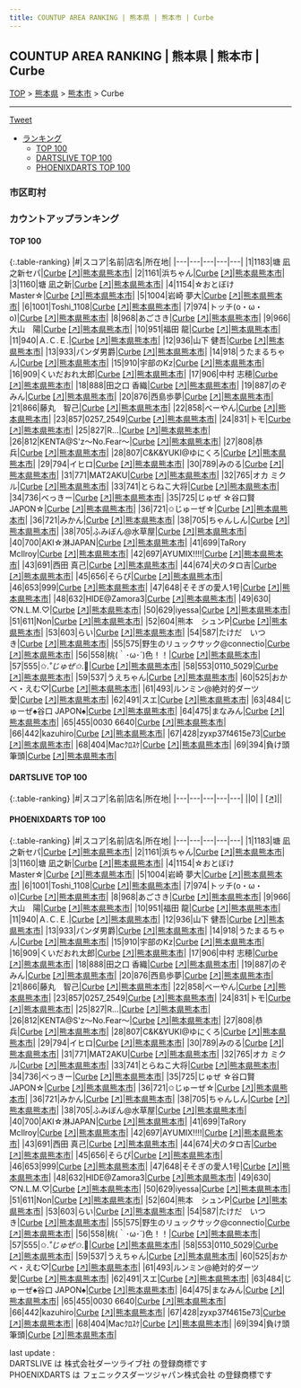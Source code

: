 ```yaml
---
title: COUNTUP AREA RANKING | 熊本県 | 熊本市 | Curbe
---
```

## COUNTUP AREA RANKING | 熊本県 | 熊本市 | Curbe

[TOP](/darts/rank/) > [熊本県](/darts/rank/熊本県/) > [熊本市](/darts/rank/熊本県/熊本市/) > Curbe

___

<a href="https://twitter.com/share?ref_src=twsrc%5Etfw" data-text="COUNTUP AREA RANKING | 熊本県熊本市Curbe" class="twitter-share-button" data-hashtags="DARTSLIVE,PHOENIXDARTS,darts,ダーツ" data-show-count="false">Tweet</a>

* [ランキング](#カウントアップランキング)
    * [TOP 100](#top-100)
    * [DARTSLIVE TOP 100](#dartslive-top-100)
    * [PHOENIXDARTS TOP 100](#phoenixdarts-top-100)

### 市区町村

<ul>

</ul>

### カウントアップランキング

#### TOP 100



{:.table-ranking}
|#|スコア|名前|店名|所在地|
|---|---|---|---|---|
|1|1183|<span class="rank-name-pd">塘 凪之新セパ</span>|<a href="/darts/rank/shops/54722.html">Curbe</a> <a href="https://vs.phoenixdarts.com/jp/shop/shopDetailInfo/s_54722?s_seq=54722">[↗]</a>|<a href="/darts/rank/熊本県/熊本市">熊本県熊本市</a>|
|2|1161|<span class="rank-name-pd">浜ちゃん</span>|<a href="/darts/rank/shops/54722.html">Curbe</a> <a href="https://vs.phoenixdarts.com/jp/shop/shopDetailInfo/s_54722?s_seq=54722">[↗]</a>|<a href="/darts/rank/熊本県/熊本市">熊本県熊本市</a>|
|3|1160|<span class="rank-name-pd"><span class="pro-icon-pd"></span>塘 凪之新</span>|<a href="/darts/rank/shops/54722.html">Curbe</a> <a href="https://vs.phoenixdarts.com/jp/shop/shopDetailInfo/s_54722?s_seq=54722">[↗]</a>|<a href="/darts/rank/熊本県/熊本市">熊本県熊本市</a>|
|4|1154|<span class="rank-name-pd">☆おとぼけMaster☆</span>|<a href="/darts/rank/shops/54722.html">Curbe</a> <a href="https://vs.phoenixdarts.com/jp/shop/shopDetailInfo/s_54722?s_seq=54722">[↗]</a>|<a href="/darts/rank/熊本県/熊本市">熊本県熊本市</a>|
|5|1004|<span class="rank-name-pd"><span class="pro-icon-pd"></span>岩崎 夢大</span>|<a href="/darts/rank/shops/54722.html">Curbe</a> <a href="https://vs.phoenixdarts.com/jp/shop/shopDetailInfo/s_54722?s_seq=54722">[↗]</a>|<a href="/darts/rank/熊本県/熊本市">熊本県熊本市</a>|
|6|1001|<span class="rank-name-pd">Toshi_1108</span>|<a href="/darts/rank/shops/54722.html">Curbe</a> <a href="https://vs.phoenixdarts.com/jp/shop/shopDetailInfo/s_54722?s_seq=54722">[↗]</a>|<a href="/darts/rank/熊本県/熊本市">熊本県熊本市</a>|
|7|974|<span class="rank-name-pd">トッチ(o・ω・o)</span>|<a href="/darts/rank/shops/54722.html">Curbe</a> <a href="https://vs.phoenixdarts.com/jp/shop/shopDetailInfo/s_54722?s_seq=54722">[↗]</a>|<a href="/darts/rank/熊本県/熊本市">熊本県熊本市</a>|
|8|968|<span class="rank-name-pd">あごさき</span>|<a href="/darts/rank/shops/54722.html">Curbe</a> <a href="https://vs.phoenixdarts.com/jp/shop/shopDetailInfo/s_54722?s_seq=54722">[↗]</a>|<a href="/darts/rank/熊本県/熊本市">熊本県熊本市</a>|
|9|966|<span class="rank-name-pd">大山　陽</span>|<a href="/darts/rank/shops/54722.html">Curbe</a> <a href="https://vs.phoenixdarts.com/jp/shop/shopDetailInfo/s_54722?s_seq=54722">[↗]</a>|<a href="/darts/rank/熊本県/熊本市">熊本県熊本市</a>|
|10|951|<span class="rank-name-pd"><span class="pro-icon-pd"></span>福田 龍</span>|<a href="/darts/rank/shops/54722.html">Curbe</a> <a href="https://vs.phoenixdarts.com/jp/shop/shopDetailInfo/s_54722?s_seq=54722">[↗]</a>|<a href="/darts/rank/熊本県/熊本市">熊本県熊本市</a>|
|11|940|<span class="rank-name-pd">Ａ.Ｃ.Ｅ.</span>|<a href="/darts/rank/shops/54722.html">Curbe</a> <a href="https://vs.phoenixdarts.com/jp/shop/shopDetailInfo/s_54722?s_seq=54722">[↗]</a>|<a href="/darts/rank/熊本県/熊本市">熊本県熊本市</a>|
|12|936|<span class="rank-name-pd"><span class="pro-icon-pd"></span>山下 健吾</span>|<a href="/darts/rank/shops/54722.html">Curbe</a> <a href="https://vs.phoenixdarts.com/jp/shop/shopDetailInfo/s_54722?s_seq=54722">[↗]</a>|<a href="/darts/rank/熊本県/熊本市">熊本県熊本市</a>|
|13|933|<span class="rank-name-pd">パンダ男爵</span>|<a href="/darts/rank/shops/54722.html">Curbe</a> <a href="https://vs.phoenixdarts.com/jp/shop/shopDetailInfo/s_54722?s_seq=54722">[↗]</a>|<a href="/darts/rank/熊本県/熊本市">熊本県熊本市</a>|
|14|918|<span class="rank-name-pd">うたまるちゃん</span>|<a href="/darts/rank/shops/54722.html">Curbe</a> <a href="https://vs.phoenixdarts.com/jp/shop/shopDetailInfo/s_54722?s_seq=54722">[↗]</a>|<a href="/darts/rank/熊本県/熊本市">熊本県熊本市</a>|
|15|910|<span class="rank-name-pd">宇部のKz</span>|<a href="/darts/rank/shops/54722.html">Curbe</a> <a href="https://vs.phoenixdarts.com/jp/shop/shopDetailInfo/s_54722?s_seq=54722">[↗]</a>|<a href="/darts/rank/熊本県/熊本市">熊本県熊本市</a>|
|16|909|<span class="rank-name-pd">くいだおれ太郎</span>|<a href="/darts/rank/shops/54722.html">Curbe</a> <a href="https://vs.phoenixdarts.com/jp/shop/shopDetailInfo/s_54722?s_seq=54722">[↗]</a>|<a href="/darts/rank/熊本県/熊本市">熊本県熊本市</a>|
|17|906|<span class="rank-name-pd"><span class="pro-icon-pd"></span>中村 志穂</span>|<a href="/darts/rank/shops/54722.html">Curbe</a> <a href="https://vs.phoenixdarts.com/jp/shop/shopDetailInfo/s_54722?s_seq=54722">[↗]</a>|<a href="/darts/rank/熊本県/熊本市">熊本県熊本市</a>|
|18|888|<span class="rank-name-pd"><span class="pro-icon-pd"></span>田之口 香織</span>|<a href="/darts/rank/shops/54722.html">Curbe</a> <a href="https://vs.phoenixdarts.com/jp/shop/shopDetailInfo/s_54722?s_seq=54722">[↗]</a>|<a href="/darts/rank/熊本県/熊本市">熊本県熊本市</a>|
|19|887|<span class="rank-name-pd">のぞみん</span>|<a href="/darts/rank/shops/54722.html">Curbe</a> <a href="https://vs.phoenixdarts.com/jp/shop/shopDetailInfo/s_54722?s_seq=54722">[↗]</a>|<a href="/darts/rank/熊本県/熊本市">熊本県熊本市</a>|
|20|876|<span class="rank-name-pd">西島歩夢</span>|<a href="/darts/rank/shops/54722.html">Curbe</a> <a href="https://vs.phoenixdarts.com/jp/shop/shopDetailInfo/s_54722?s_seq=54722">[↗]</a>|<a href="/darts/rank/熊本県/熊本市">熊本県熊本市</a>|
|21|866|<span class="rank-name-pd">藤丸　智己</span>|<a href="/darts/rank/shops/54722.html">Curbe</a> <a href="https://vs.phoenixdarts.com/jp/shop/shopDetailInfo/s_54722?s_seq=54722">[↗]</a>|<a href="/darts/rank/熊本県/熊本市">熊本県熊本市</a>|
|22|858|<span class="rank-name-pd">べーやん</span>|<a href="/darts/rank/shops/54722.html">Curbe</a> <a href="https://vs.phoenixdarts.com/jp/shop/shopDetailInfo/s_54722?s_seq=54722">[↗]</a>|<a href="/darts/rank/熊本県/熊本市">熊本県熊本市</a>|
|23|857|<span class="rank-name-pd">0257_2549</span>|<a href="/darts/rank/shops/54722.html">Curbe</a> <a href="https://vs.phoenixdarts.com/jp/shop/shopDetailInfo/s_54722?s_seq=54722">[↗]</a>|<a href="/darts/rank/熊本県/熊本市">熊本県熊本市</a>|
|24|831|<span class="rank-name-pd">トモ</span>|<a href="/darts/rank/shops/54722.html">Curbe</a> <a href="https://vs.phoenixdarts.com/jp/shop/shopDetailInfo/s_54722?s_seq=54722">[↗]</a>|<a href="/darts/rank/熊本県/熊本市">熊本県熊本市</a>|
|25|827|<span class="rank-name-pd">R...</span>|<a href="/darts/rank/shops/54722.html">Curbe</a> <a href="https://vs.phoenixdarts.com/jp/shop/shopDetailInfo/s_54722?s_seq=54722">[↗]</a>|<a href="/darts/rank/熊本県/熊本市">熊本県熊本市</a>|
|26|812|<span class="rank-name-pd">KENTA@S&#x27;z〜No.Fear〜</span>|<a href="/darts/rank/shops/54722.html">Curbe</a> <a href="https://vs.phoenixdarts.com/jp/shop/shopDetailInfo/s_54722?s_seq=54722">[↗]</a>|<a href="/darts/rank/熊本県/熊本市">熊本県熊本市</a>|
|27|808|<span class="rank-name-pd">恭兵</span>|<a href="/darts/rank/shops/54722.html">Curbe</a> <a href="https://vs.phoenixdarts.com/jp/shop/shopDetailInfo/s_54722?s_seq=54722">[↗]</a>|<a href="/darts/rank/熊本県/熊本市">熊本県熊本市</a>|
|28|807|<span class="rank-name-pd">C&amp;K&amp;YUKI@ゆにくろ</span>|<a href="/darts/rank/shops/54722.html">Curbe</a> <a href="https://vs.phoenixdarts.com/jp/shop/shopDetailInfo/s_54722?s_seq=54722">[↗]</a>|<a href="/darts/rank/熊本県/熊本市">熊本県熊本市</a>|
|29|794|<span class="rank-name-pd">イヒロ</span>|<a href="/darts/rank/shops/54722.html">Curbe</a> <a href="https://vs.phoenixdarts.com/jp/shop/shopDetailInfo/s_54722?s_seq=54722">[↗]</a>|<a href="/darts/rank/熊本県/熊本市">熊本県熊本市</a>|
|30|789|<span class="rank-name-pd">みのる</span>|<a href="/darts/rank/shops/54722.html">Curbe</a> <a href="https://vs.phoenixdarts.com/jp/shop/shopDetailInfo/s_54722?s_seq=54722">[↗]</a>|<a href="/darts/rank/熊本県/熊本市">熊本県熊本市</a>|
|31|771|<span class="rank-name-pd">MAT2AKU</span>|<a href="/darts/rank/shops/54722.html">Curbe</a> <a href="https://vs.phoenixdarts.com/jp/shop/shopDetailInfo/s_54722?s_seq=54722">[↗]</a>|<a href="/darts/rank/熊本県/熊本市">熊本県熊本市</a>|
|32|765|<span class="rank-name-pd">オカ ミクル</span>|<a href="/darts/rank/shops/54722.html">Curbe</a> <a href="https://vs.phoenixdarts.com/jp/shop/shopDetailInfo/s_54722?s_seq=54722">[↗]</a>|<a href="/darts/rank/熊本県/熊本市">熊本県熊本市</a>|
|33|741|<span class="rank-name-pd">とらねこ大将</span>|<a href="/darts/rank/shops/54722.html">Curbe</a> <a href="https://vs.phoenixdarts.com/jp/shop/shopDetailInfo/s_54722?s_seq=54722">[↗]</a>|<a href="/darts/rank/熊本県/熊本市">熊本県熊本市</a>|
|34|736|<span class="rank-name-pd">べっきー</span>|<a href="/darts/rank/shops/54722.html">Curbe</a> <a href="https://vs.phoenixdarts.com/jp/shop/shopDetailInfo/s_54722?s_seq=54722">[↗]</a>|<a href="/darts/rank/熊本県/熊本市">熊本県熊本市</a>|
|35|725|<span class="rank-name-pd">じゅぜ ☆谷口賢 JAPON☆</span>|<a href="/darts/rank/shops/54722.html">Curbe</a> <a href="https://vs.phoenixdarts.com/jp/shop/shopDetailInfo/s_54722?s_seq=54722">[↗]</a>|<a href="/darts/rank/熊本県/熊本市">熊本県熊本市</a>|
|36|721|<span class="rank-name-pd">✩じゅーぜ☆</span>|<a href="/darts/rank/shops/54722.html">Curbe</a> <a href="https://vs.phoenixdarts.com/jp/shop/shopDetailInfo/s_54722?s_seq=54722">[↗]</a>|<a href="/darts/rank/熊本県/熊本市">熊本県熊本市</a>|
|36|721|<span class="rank-name-pd">みかん</span>|<a href="/darts/rank/shops/54722.html">Curbe</a> <a href="https://vs.phoenixdarts.com/jp/shop/shopDetailInfo/s_54722?s_seq=54722">[↗]</a>|<a href="/darts/rank/熊本県/熊本市">熊本県熊本市</a>|
|38|705|<span class="rank-name-pd">ちゃんしん</span>|<a href="/darts/rank/shops/54722.html">Curbe</a> <a href="https://vs.phoenixdarts.com/jp/shop/shopDetailInfo/s_54722?s_seq=54722">[↗]</a>|<a href="/darts/rank/熊本県/熊本市">熊本県熊本市</a>|
|38|705|<span class="rank-name-pd">ふみぼん@水草屋</span>|<a href="/darts/rank/shops/54722.html">Curbe</a> <a href="https://vs.phoenixdarts.com/jp/shop/shopDetailInfo/s_54722?s_seq=54722">[↗]</a>|<a href="/darts/rank/熊本県/熊本市">熊本県熊本市</a>|
|40|700|<span class="rank-name-pd">AKI☆淋JAPAN</span>|<a href="/darts/rank/shops/54722.html">Curbe</a> <a href="https://vs.phoenixdarts.com/jp/shop/shopDetailInfo/s_54722?s_seq=54722">[↗]</a>|<a href="/darts/rank/熊本県/熊本市">熊本県熊本市</a>|
|41|699|<span class="rank-name-pd">TaRory McIlroy</span>|<a href="/darts/rank/shops/54722.html">Curbe</a> <a href="https://vs.phoenixdarts.com/jp/shop/shopDetailInfo/s_54722?s_seq=54722">[↗]</a>|<a href="/darts/rank/熊本県/熊本市">熊本県熊本市</a>|
|42|697|<span class="rank-name-pd">AYUMIX!!!!</span>|<a href="/darts/rank/shops/54722.html">Curbe</a> <a href="https://vs.phoenixdarts.com/jp/shop/shopDetailInfo/s_54722?s_seq=54722">[↗]</a>|<a href="/darts/rank/熊本県/熊本市">熊本県熊本市</a>|
|43|691|<span class="rank-name-pd"><span class="pro-icon-pd"></span>西田 真己</span>|<a href="/darts/rank/shops/54722.html">Curbe</a> <a href="https://vs.phoenixdarts.com/jp/shop/shopDetailInfo/s_54722?s_seq=54722">[↗]</a>|<a href="/darts/rank/熊本県/熊本市">熊本県熊本市</a>|
|44|674|<span class="rank-name-pd">犬のタロ吉</span>|<a href="/darts/rank/shops/54722.html">Curbe</a> <a href="https://vs.phoenixdarts.com/jp/shop/shopDetailInfo/s_54722?s_seq=54722">[↗]</a>|<a href="/darts/rank/熊本県/熊本市">熊本県熊本市</a>|
|45|656|<span class="rank-name-pd">そらぴ</span>|<a href="/darts/rank/shops/54722.html">Curbe</a> <a href="https://vs.phoenixdarts.com/jp/shop/shopDetailInfo/s_54722?s_seq=54722">[↗]</a>|<a href="/darts/rank/熊本県/熊本市">熊本県熊本市</a>|
|46|653|<span class="rank-name-pd">999</span>|<a href="/darts/rank/shops/54722.html">Curbe</a> <a href="https://vs.phoenixdarts.com/jp/shop/shopDetailInfo/s_54722?s_seq=54722">[↗]</a>|<a href="/darts/rank/熊本県/熊本市">熊本県熊本市</a>|
|47|648|<span class="rank-name-pd">そそぎの愛人1号</span>|<a href="/darts/rank/shops/54722.html">Curbe</a> <a href="https://vs.phoenixdarts.com/jp/shop/shopDetailInfo/s_54722?s_seq=54722">[↗]</a>|<a href="/darts/rank/熊本県/熊本市">熊本県熊本市</a>|
|48|632|<span class="rank-name-pd">HIDE@Zamora3</span>|<a href="/darts/rank/shops/54722.html">Curbe</a> <a href="https://vs.phoenixdarts.com/jp/shop/shopDetailInfo/s_54722?s_seq=54722">[↗]</a>|<a href="/darts/rank/熊本県/熊本市">熊本県熊本市</a>|
|49|630|<span class="rank-name-pd">♡N.L.M.♡</span>|<a href="/darts/rank/shops/54722.html">Curbe</a> <a href="https://vs.phoenixdarts.com/jp/shop/shopDetailInfo/s_54722?s_seq=54722">[↗]</a>|<a href="/darts/rank/熊本県/熊本市">熊本県熊本市</a>|
|50|629|<span class="rank-name-pd">iyessa</span>|<a href="/darts/rank/shops/54722.html">Curbe</a> <a href="https://vs.phoenixdarts.com/jp/shop/shopDetailInfo/s_54722?s_seq=54722">[↗]</a>|<a href="/darts/rank/熊本県/熊本市">熊本県熊本市</a>|
|51|611|<span class="rank-name-pd">Non</span>|<a href="/darts/rank/shops/54722.html">Curbe</a> <a href="https://vs.phoenixdarts.com/jp/shop/shopDetailInfo/s_54722?s_seq=54722">[↗]</a>|<a href="/darts/rank/熊本県/熊本市">熊本県熊本市</a>|
|52|604|<span class="rank-name-pd">熊本　シュンP</span>|<a href="/darts/rank/shops/54722.html">Curbe</a> <a href="https://vs.phoenixdarts.com/jp/shop/shopDetailInfo/s_54722?s_seq=54722">[↗]</a>|<a href="/darts/rank/熊本県/熊本市">熊本県熊本市</a>|
|53|603|<span class="rank-name-pd">らい</span>|<a href="/darts/rank/shops/54722.html">Curbe</a> <a href="https://vs.phoenixdarts.com/jp/shop/shopDetailInfo/s_54722?s_seq=54722">[↗]</a>|<a href="/darts/rank/熊本県/熊本市">熊本県熊本市</a>|
|54|587|<span class="rank-name-pd">たけだ　いつき</span>|<a href="/darts/rank/shops/54722.html">Curbe</a> <a href="https://vs.phoenixdarts.com/jp/shop/shopDetailInfo/s_54722?s_seq=54722">[↗]</a>|<a href="/darts/rank/熊本県/熊本市">熊本県熊本市</a>|
|55|575|<span class="rank-name-pd">野生のリュックサック@connectio</span>|<a href="/darts/rank/shops/54722.html">Curbe</a> <a href="https://vs.phoenixdarts.com/jp/shop/shopDetailInfo/s_54722?s_seq=54722">[↗]</a>|<a href="/darts/rank/熊本県/熊本市">熊本県熊本市</a>|
|56|558|<span class="rank-name-pd">桃(｀･ω･´)色！！</span>|<a href="/darts/rank/shops/54722.html">Curbe</a> <a href="https://vs.phoenixdarts.com/jp/shop/shopDetailInfo/s_54722?s_seq=54722">[↗]</a>|<a href="/darts/rank/熊本県/熊本市">熊本県熊本市</a>|
|57|555|<span class="rank-name-pd">✩.*˚じゅぜ✩*.ﾟ</span>|<a href="/darts/rank/shops/54722.html">Curbe</a> <a href="https://vs.phoenixdarts.com/jp/shop/shopDetailInfo/s_54722?s_seq=54722">[↗]</a>|<a href="/darts/rank/熊本県/熊本市">熊本県熊本市</a>|
|58|553|<span class="rank-name-pd">0110_5029</span>|<a href="/darts/rank/shops/54722.html">Curbe</a> <a href="https://vs.phoenixdarts.com/jp/shop/shopDetailInfo/s_54722?s_seq=54722">[↗]</a>|<a href="/darts/rank/熊本県/熊本市">熊本県熊本市</a>|
|59|537|<span class="rank-name-pd">うえちゃん</span>|<a href="/darts/rank/shops/54722.html">Curbe</a> <a href="https://vs.phoenixdarts.com/jp/shop/shopDetailInfo/s_54722?s_seq=54722">[↗]</a>|<a href="/darts/rank/熊本県/熊本市">熊本県熊本市</a>|
|60|525|<span class="rank-name-pd">おかべ・えむ♡</span>|<a href="/darts/rank/shops/54722.html">Curbe</a> <a href="https://vs.phoenixdarts.com/jp/shop/shopDetailInfo/s_54722?s_seq=54722">[↗]</a>|<a href="/darts/rank/熊本県/熊本市">熊本県熊本市</a>|
|61|493|<span class="rank-name-pd">ルンミン@絶対的ダーツ愛</span>|<a href="/darts/rank/shops/54722.html">Curbe</a> <a href="https://vs.phoenixdarts.com/jp/shop/shopDetailInfo/s_54722?s_seq=54722">[↗]</a>|<a href="/darts/rank/熊本県/熊本市">熊本県熊本市</a>|
|62|491|<span class="rank-name-pd">スエ</span>|<a href="/darts/rank/shops/54722.html">Curbe</a> <a href="https://vs.phoenixdarts.com/jp/shop/shopDetailInfo/s_54722?s_seq=54722">[↗]</a>|<a href="/darts/rank/熊本県/熊本市">熊本県熊本市</a>|
|63|484|<span class="rank-name-pd">じゅーぜ♠谷口 JAPON♠</span>|<a href="/darts/rank/shops/54722.html">Curbe</a> <a href="https://vs.phoenixdarts.com/jp/shop/shopDetailInfo/s_54722?s_seq=54722">[↗]</a>|<a href="/darts/rank/熊本県/熊本市">熊本県熊本市</a>|
|64|475|<span class="rank-name-pd">まなみん</span>|<a href="/darts/rank/shops/54722.html">Curbe</a> <a href="https://vs.phoenixdarts.com/jp/shop/shopDetailInfo/s_54722?s_seq=54722">[↗]</a>|<a href="/darts/rank/熊本県/熊本市">熊本県熊本市</a>|
|65|455|<span class="rank-name-pd">0030 6640</span>|<a href="/darts/rank/shops/54722.html">Curbe</a> <a href="https://vs.phoenixdarts.com/jp/shop/shopDetailInfo/s_54722?s_seq=54722">[↗]</a>|<a href="/darts/rank/熊本県/熊本市">熊本県熊本市</a>|
|66|442|<span class="rank-name-pd">kazuhiro</span>|<a href="/darts/rank/shops/54722.html">Curbe</a> <a href="https://vs.phoenixdarts.com/jp/shop/shopDetailInfo/s_54722?s_seq=54722">[↗]</a>|<a href="/darts/rank/熊本県/熊本市">熊本県熊本市</a>|
|67|428|<span class="rank-name-pd">zyxp37f4615e73</span>|<a href="/darts/rank/shops/54722.html">Curbe</a> <a href="https://vs.phoenixdarts.com/jp/shop/shopDetailInfo/s_54722?s_seq=54722">[↗]</a>|<a href="/darts/rank/熊本県/熊本市">熊本県熊本市</a>|
|68|404|<span class="rank-name-pd">Macｸﾛｽｹ</span>|<a href="/darts/rank/shops/54722.html">Curbe</a> <a href="https://vs.phoenixdarts.com/jp/shop/shopDetailInfo/s_54722?s_seq=54722">[↗]</a>|<a href="/darts/rank/熊本県/熊本市">熊本県熊本市</a>|
|69|394|<span class="rank-name-pd">負け頭筆頭</span>|<a href="/darts/rank/shops/54722.html">Curbe</a> <a href="https://vs.phoenixdarts.com/jp/shop/shopDetailInfo/s_54722?s_seq=54722">[↗]</a>|<a href="/darts/rank/熊本県/熊本市">熊本県熊本市</a>|


#### DARTSLIVE TOP 100



{:.table-ranking}
|#|スコア|名前|店名|所在地|
|---|---|---|---|---|
||0|<span class="rank-name-dl"> </span>|<a href="/darts/rank/shops/.html"></a> <a href="">[↗]</a>|<a href="/darts/rank//"></a>|


#### PHOENIXDARTS TOP 100



{:.table-ranking}
|#|スコア|名前|店名|所在地|
|---|---|---|---|---|
|1|1183|<span class="rank-name-pd">塘 凪之新セパ</span>|<a href="/darts/rank/shops/54722.html">Curbe</a> <a href="https://vs.phoenixdarts.com/jp/shop/shopDetailInfo/s_54722?s_seq=54722">[↗]</a>|<a href="/darts/rank/熊本県/熊本市">熊本県熊本市</a>|
|2|1161|<span class="rank-name-pd">浜ちゃん</span>|<a href="/darts/rank/shops/54722.html">Curbe</a> <a href="https://vs.phoenixdarts.com/jp/shop/shopDetailInfo/s_54722?s_seq=54722">[↗]</a>|<a href="/darts/rank/熊本県/熊本市">熊本県熊本市</a>|
|3|1160|<span class="rank-name-pd"><span class="pro-icon-pd"></span>塘 凪之新</span>|<a href="/darts/rank/shops/54722.html">Curbe</a> <a href="https://vs.phoenixdarts.com/jp/shop/shopDetailInfo/s_54722?s_seq=54722">[↗]</a>|<a href="/darts/rank/熊本県/熊本市">熊本県熊本市</a>|
|4|1154|<span class="rank-name-pd">☆おとぼけMaster☆</span>|<a href="/darts/rank/shops/54722.html">Curbe</a> <a href="https://vs.phoenixdarts.com/jp/shop/shopDetailInfo/s_54722?s_seq=54722">[↗]</a>|<a href="/darts/rank/熊本県/熊本市">熊本県熊本市</a>|
|5|1004|<span class="rank-name-pd"><span class="pro-icon-pd"></span>岩崎 夢大</span>|<a href="/darts/rank/shops/54722.html">Curbe</a> <a href="https://vs.phoenixdarts.com/jp/shop/shopDetailInfo/s_54722?s_seq=54722">[↗]</a>|<a href="/darts/rank/熊本県/熊本市">熊本県熊本市</a>|
|6|1001|<span class="rank-name-pd">Toshi_1108</span>|<a href="/darts/rank/shops/54722.html">Curbe</a> <a href="https://vs.phoenixdarts.com/jp/shop/shopDetailInfo/s_54722?s_seq=54722">[↗]</a>|<a href="/darts/rank/熊本県/熊本市">熊本県熊本市</a>|
|7|974|<span class="rank-name-pd">トッチ(o・ω・o)</span>|<a href="/darts/rank/shops/54722.html">Curbe</a> <a href="https://vs.phoenixdarts.com/jp/shop/shopDetailInfo/s_54722?s_seq=54722">[↗]</a>|<a href="/darts/rank/熊本県/熊本市">熊本県熊本市</a>|
|8|968|<span class="rank-name-pd">あごさき</span>|<a href="/darts/rank/shops/54722.html">Curbe</a> <a href="https://vs.phoenixdarts.com/jp/shop/shopDetailInfo/s_54722?s_seq=54722">[↗]</a>|<a href="/darts/rank/熊本県/熊本市">熊本県熊本市</a>|
|9|966|<span class="rank-name-pd">大山　陽</span>|<a href="/darts/rank/shops/54722.html">Curbe</a> <a href="https://vs.phoenixdarts.com/jp/shop/shopDetailInfo/s_54722?s_seq=54722">[↗]</a>|<a href="/darts/rank/熊本県/熊本市">熊本県熊本市</a>|
|10|951|<span class="rank-name-pd"><span class="pro-icon-pd"></span>福田 龍</span>|<a href="/darts/rank/shops/54722.html">Curbe</a> <a href="https://vs.phoenixdarts.com/jp/shop/shopDetailInfo/s_54722?s_seq=54722">[↗]</a>|<a href="/darts/rank/熊本県/熊本市">熊本県熊本市</a>|
|11|940|<span class="rank-name-pd">Ａ.Ｃ.Ｅ.</span>|<a href="/darts/rank/shops/54722.html">Curbe</a> <a href="https://vs.phoenixdarts.com/jp/shop/shopDetailInfo/s_54722?s_seq=54722">[↗]</a>|<a href="/darts/rank/熊本県/熊本市">熊本県熊本市</a>|
|12|936|<span class="rank-name-pd"><span class="pro-icon-pd"></span>山下 健吾</span>|<a href="/darts/rank/shops/54722.html">Curbe</a> <a href="https://vs.phoenixdarts.com/jp/shop/shopDetailInfo/s_54722?s_seq=54722">[↗]</a>|<a href="/darts/rank/熊本県/熊本市">熊本県熊本市</a>|
|13|933|<span class="rank-name-pd">パンダ男爵</span>|<a href="/darts/rank/shops/54722.html">Curbe</a> <a href="https://vs.phoenixdarts.com/jp/shop/shopDetailInfo/s_54722?s_seq=54722">[↗]</a>|<a href="/darts/rank/熊本県/熊本市">熊本県熊本市</a>|
|14|918|<span class="rank-name-pd">うたまるちゃん</span>|<a href="/darts/rank/shops/54722.html">Curbe</a> <a href="https://vs.phoenixdarts.com/jp/shop/shopDetailInfo/s_54722?s_seq=54722">[↗]</a>|<a href="/darts/rank/熊本県/熊本市">熊本県熊本市</a>|
|15|910|<span class="rank-name-pd">宇部のKz</span>|<a href="/darts/rank/shops/54722.html">Curbe</a> <a href="https://vs.phoenixdarts.com/jp/shop/shopDetailInfo/s_54722?s_seq=54722">[↗]</a>|<a href="/darts/rank/熊本県/熊本市">熊本県熊本市</a>|
|16|909|<span class="rank-name-pd">くいだおれ太郎</span>|<a href="/darts/rank/shops/54722.html">Curbe</a> <a href="https://vs.phoenixdarts.com/jp/shop/shopDetailInfo/s_54722?s_seq=54722">[↗]</a>|<a href="/darts/rank/熊本県/熊本市">熊本県熊本市</a>|
|17|906|<span class="rank-name-pd"><span class="pro-icon-pd"></span>中村 志穂</span>|<a href="/darts/rank/shops/54722.html">Curbe</a> <a href="https://vs.phoenixdarts.com/jp/shop/shopDetailInfo/s_54722?s_seq=54722">[↗]</a>|<a href="/darts/rank/熊本県/熊本市">熊本県熊本市</a>|
|18|888|<span class="rank-name-pd"><span class="pro-icon-pd"></span>田之口 香織</span>|<a href="/darts/rank/shops/54722.html">Curbe</a> <a href="https://vs.phoenixdarts.com/jp/shop/shopDetailInfo/s_54722?s_seq=54722">[↗]</a>|<a href="/darts/rank/熊本県/熊本市">熊本県熊本市</a>|
|19|887|<span class="rank-name-pd">のぞみん</span>|<a href="/darts/rank/shops/54722.html">Curbe</a> <a href="https://vs.phoenixdarts.com/jp/shop/shopDetailInfo/s_54722?s_seq=54722">[↗]</a>|<a href="/darts/rank/熊本県/熊本市">熊本県熊本市</a>|
|20|876|<span class="rank-name-pd">西島歩夢</span>|<a href="/darts/rank/shops/54722.html">Curbe</a> <a href="https://vs.phoenixdarts.com/jp/shop/shopDetailInfo/s_54722?s_seq=54722">[↗]</a>|<a href="/darts/rank/熊本県/熊本市">熊本県熊本市</a>|
|21|866|<span class="rank-name-pd">藤丸　智己</span>|<a href="/darts/rank/shops/54722.html">Curbe</a> <a href="https://vs.phoenixdarts.com/jp/shop/shopDetailInfo/s_54722?s_seq=54722">[↗]</a>|<a href="/darts/rank/熊本県/熊本市">熊本県熊本市</a>|
|22|858|<span class="rank-name-pd">べーやん</span>|<a href="/darts/rank/shops/54722.html">Curbe</a> <a href="https://vs.phoenixdarts.com/jp/shop/shopDetailInfo/s_54722?s_seq=54722">[↗]</a>|<a href="/darts/rank/熊本県/熊本市">熊本県熊本市</a>|
|23|857|<span class="rank-name-pd">0257_2549</span>|<a href="/darts/rank/shops/54722.html">Curbe</a> <a href="https://vs.phoenixdarts.com/jp/shop/shopDetailInfo/s_54722?s_seq=54722">[↗]</a>|<a href="/darts/rank/熊本県/熊本市">熊本県熊本市</a>|
|24|831|<span class="rank-name-pd">トモ</span>|<a href="/darts/rank/shops/54722.html">Curbe</a> <a href="https://vs.phoenixdarts.com/jp/shop/shopDetailInfo/s_54722?s_seq=54722">[↗]</a>|<a href="/darts/rank/熊本県/熊本市">熊本県熊本市</a>|
|25|827|<span class="rank-name-pd">R...</span>|<a href="/darts/rank/shops/54722.html">Curbe</a> <a href="https://vs.phoenixdarts.com/jp/shop/shopDetailInfo/s_54722?s_seq=54722">[↗]</a>|<a href="/darts/rank/熊本県/熊本市">熊本県熊本市</a>|
|26|812|<span class="rank-name-pd">KENTA@S&#x27;z〜No.Fear〜</span>|<a href="/darts/rank/shops/54722.html">Curbe</a> <a href="https://vs.phoenixdarts.com/jp/shop/shopDetailInfo/s_54722?s_seq=54722">[↗]</a>|<a href="/darts/rank/熊本県/熊本市">熊本県熊本市</a>|
|27|808|<span class="rank-name-pd">恭兵</span>|<a href="/darts/rank/shops/54722.html">Curbe</a> <a href="https://vs.phoenixdarts.com/jp/shop/shopDetailInfo/s_54722?s_seq=54722">[↗]</a>|<a href="/darts/rank/熊本県/熊本市">熊本県熊本市</a>|
|28|807|<span class="rank-name-pd">C&amp;K&amp;YUKI@ゆにくろ</span>|<a href="/darts/rank/shops/54722.html">Curbe</a> <a href="https://vs.phoenixdarts.com/jp/shop/shopDetailInfo/s_54722?s_seq=54722">[↗]</a>|<a href="/darts/rank/熊本県/熊本市">熊本県熊本市</a>|
|29|794|<span class="rank-name-pd">イヒロ</span>|<a href="/darts/rank/shops/54722.html">Curbe</a> <a href="https://vs.phoenixdarts.com/jp/shop/shopDetailInfo/s_54722?s_seq=54722">[↗]</a>|<a href="/darts/rank/熊本県/熊本市">熊本県熊本市</a>|
|30|789|<span class="rank-name-pd">みのる</span>|<a href="/darts/rank/shops/54722.html">Curbe</a> <a href="https://vs.phoenixdarts.com/jp/shop/shopDetailInfo/s_54722?s_seq=54722">[↗]</a>|<a href="/darts/rank/熊本県/熊本市">熊本県熊本市</a>|
|31|771|<span class="rank-name-pd">MAT2AKU</span>|<a href="/darts/rank/shops/54722.html">Curbe</a> <a href="https://vs.phoenixdarts.com/jp/shop/shopDetailInfo/s_54722?s_seq=54722">[↗]</a>|<a href="/darts/rank/熊本県/熊本市">熊本県熊本市</a>|
|32|765|<span class="rank-name-pd">オカ ミクル</span>|<a href="/darts/rank/shops/54722.html">Curbe</a> <a href="https://vs.phoenixdarts.com/jp/shop/shopDetailInfo/s_54722?s_seq=54722">[↗]</a>|<a href="/darts/rank/熊本県/熊本市">熊本県熊本市</a>|
|33|741|<span class="rank-name-pd">とらねこ大将</span>|<a href="/darts/rank/shops/54722.html">Curbe</a> <a href="https://vs.phoenixdarts.com/jp/shop/shopDetailInfo/s_54722?s_seq=54722">[↗]</a>|<a href="/darts/rank/熊本県/熊本市">熊本県熊本市</a>|
|34|736|<span class="rank-name-pd">べっきー</span>|<a href="/darts/rank/shops/54722.html">Curbe</a> <a href="https://vs.phoenixdarts.com/jp/shop/shopDetailInfo/s_54722?s_seq=54722">[↗]</a>|<a href="/darts/rank/熊本県/熊本市">熊本県熊本市</a>|
|35|725|<span class="rank-name-pd">じゅぜ ☆谷口賢 JAPON☆</span>|<a href="/darts/rank/shops/54722.html">Curbe</a> <a href="https://vs.phoenixdarts.com/jp/shop/shopDetailInfo/s_54722?s_seq=54722">[↗]</a>|<a href="/darts/rank/熊本県/熊本市">熊本県熊本市</a>|
|36|721|<span class="rank-name-pd">✩じゅーぜ☆</span>|<a href="/darts/rank/shops/54722.html">Curbe</a> <a href="https://vs.phoenixdarts.com/jp/shop/shopDetailInfo/s_54722?s_seq=54722">[↗]</a>|<a href="/darts/rank/熊本県/熊本市">熊本県熊本市</a>|
|36|721|<span class="rank-name-pd">みかん</span>|<a href="/darts/rank/shops/54722.html">Curbe</a> <a href="https://vs.phoenixdarts.com/jp/shop/shopDetailInfo/s_54722?s_seq=54722">[↗]</a>|<a href="/darts/rank/熊本県/熊本市">熊本県熊本市</a>|
|38|705|<span class="rank-name-pd">ちゃんしん</span>|<a href="/darts/rank/shops/54722.html">Curbe</a> <a href="https://vs.phoenixdarts.com/jp/shop/shopDetailInfo/s_54722?s_seq=54722">[↗]</a>|<a href="/darts/rank/熊本県/熊本市">熊本県熊本市</a>|
|38|705|<span class="rank-name-pd">ふみぼん@水草屋</span>|<a href="/darts/rank/shops/54722.html">Curbe</a> <a href="https://vs.phoenixdarts.com/jp/shop/shopDetailInfo/s_54722?s_seq=54722">[↗]</a>|<a href="/darts/rank/熊本県/熊本市">熊本県熊本市</a>|
|40|700|<span class="rank-name-pd">AKI☆淋JAPAN</span>|<a href="/darts/rank/shops/54722.html">Curbe</a> <a href="https://vs.phoenixdarts.com/jp/shop/shopDetailInfo/s_54722?s_seq=54722">[↗]</a>|<a href="/darts/rank/熊本県/熊本市">熊本県熊本市</a>|
|41|699|<span class="rank-name-pd">TaRory McIlroy</span>|<a href="/darts/rank/shops/54722.html">Curbe</a> <a href="https://vs.phoenixdarts.com/jp/shop/shopDetailInfo/s_54722?s_seq=54722">[↗]</a>|<a href="/darts/rank/熊本県/熊本市">熊本県熊本市</a>|
|42|697|<span class="rank-name-pd">AYUMIX!!!!</span>|<a href="/darts/rank/shops/54722.html">Curbe</a> <a href="https://vs.phoenixdarts.com/jp/shop/shopDetailInfo/s_54722?s_seq=54722">[↗]</a>|<a href="/darts/rank/熊本県/熊本市">熊本県熊本市</a>|
|43|691|<span class="rank-name-pd"><span class="pro-icon-pd"></span>西田 真己</span>|<a href="/darts/rank/shops/54722.html">Curbe</a> <a href="https://vs.phoenixdarts.com/jp/shop/shopDetailInfo/s_54722?s_seq=54722">[↗]</a>|<a href="/darts/rank/熊本県/熊本市">熊本県熊本市</a>|
|44|674|<span class="rank-name-pd">犬のタロ吉</span>|<a href="/darts/rank/shops/54722.html">Curbe</a> <a href="https://vs.phoenixdarts.com/jp/shop/shopDetailInfo/s_54722?s_seq=54722">[↗]</a>|<a href="/darts/rank/熊本県/熊本市">熊本県熊本市</a>|
|45|656|<span class="rank-name-pd">そらぴ</span>|<a href="/darts/rank/shops/54722.html">Curbe</a> <a href="https://vs.phoenixdarts.com/jp/shop/shopDetailInfo/s_54722?s_seq=54722">[↗]</a>|<a href="/darts/rank/熊本県/熊本市">熊本県熊本市</a>|
|46|653|<span class="rank-name-pd">999</span>|<a href="/darts/rank/shops/54722.html">Curbe</a> <a href="https://vs.phoenixdarts.com/jp/shop/shopDetailInfo/s_54722?s_seq=54722">[↗]</a>|<a href="/darts/rank/熊本県/熊本市">熊本県熊本市</a>|
|47|648|<span class="rank-name-pd">そそぎの愛人1号</span>|<a href="/darts/rank/shops/54722.html">Curbe</a> <a href="https://vs.phoenixdarts.com/jp/shop/shopDetailInfo/s_54722?s_seq=54722">[↗]</a>|<a href="/darts/rank/熊本県/熊本市">熊本県熊本市</a>|
|48|632|<span class="rank-name-pd">HIDE@Zamora3</span>|<a href="/darts/rank/shops/54722.html">Curbe</a> <a href="https://vs.phoenixdarts.com/jp/shop/shopDetailInfo/s_54722?s_seq=54722">[↗]</a>|<a href="/darts/rank/熊本県/熊本市">熊本県熊本市</a>|
|49|630|<span class="rank-name-pd">♡N.L.M.♡</span>|<a href="/darts/rank/shops/54722.html">Curbe</a> <a href="https://vs.phoenixdarts.com/jp/shop/shopDetailInfo/s_54722?s_seq=54722">[↗]</a>|<a href="/darts/rank/熊本県/熊本市">熊本県熊本市</a>|
|50|629|<span class="rank-name-pd">iyessa</span>|<a href="/darts/rank/shops/54722.html">Curbe</a> <a href="https://vs.phoenixdarts.com/jp/shop/shopDetailInfo/s_54722?s_seq=54722">[↗]</a>|<a href="/darts/rank/熊本県/熊本市">熊本県熊本市</a>|
|51|611|<span class="rank-name-pd">Non</span>|<a href="/darts/rank/shops/54722.html">Curbe</a> <a href="https://vs.phoenixdarts.com/jp/shop/shopDetailInfo/s_54722?s_seq=54722">[↗]</a>|<a href="/darts/rank/熊本県/熊本市">熊本県熊本市</a>|
|52|604|<span class="rank-name-pd">熊本　シュンP</span>|<a href="/darts/rank/shops/54722.html">Curbe</a> <a href="https://vs.phoenixdarts.com/jp/shop/shopDetailInfo/s_54722?s_seq=54722">[↗]</a>|<a href="/darts/rank/熊本県/熊本市">熊本県熊本市</a>|
|53|603|<span class="rank-name-pd">らい</span>|<a href="/darts/rank/shops/54722.html">Curbe</a> <a href="https://vs.phoenixdarts.com/jp/shop/shopDetailInfo/s_54722?s_seq=54722">[↗]</a>|<a href="/darts/rank/熊本県/熊本市">熊本県熊本市</a>|
|54|587|<span class="rank-name-pd">たけだ　いつき</span>|<a href="/darts/rank/shops/54722.html">Curbe</a> <a href="https://vs.phoenixdarts.com/jp/shop/shopDetailInfo/s_54722?s_seq=54722">[↗]</a>|<a href="/darts/rank/熊本県/熊本市">熊本県熊本市</a>|
|55|575|<span class="rank-name-pd">野生のリュックサック@connectio</span>|<a href="/darts/rank/shops/54722.html">Curbe</a> <a href="https://vs.phoenixdarts.com/jp/shop/shopDetailInfo/s_54722?s_seq=54722">[↗]</a>|<a href="/darts/rank/熊本県/熊本市">熊本県熊本市</a>|
|56|558|<span class="rank-name-pd">桃(｀･ω･´)色！！</span>|<a href="/darts/rank/shops/54722.html">Curbe</a> <a href="https://vs.phoenixdarts.com/jp/shop/shopDetailInfo/s_54722?s_seq=54722">[↗]</a>|<a href="/darts/rank/熊本県/熊本市">熊本県熊本市</a>|
|57|555|<span class="rank-name-pd">✩.*˚じゅぜ✩*.ﾟ</span>|<a href="/darts/rank/shops/54722.html">Curbe</a> <a href="https://vs.phoenixdarts.com/jp/shop/shopDetailInfo/s_54722?s_seq=54722">[↗]</a>|<a href="/darts/rank/熊本県/熊本市">熊本県熊本市</a>|
|58|553|<span class="rank-name-pd">0110_5029</span>|<a href="/darts/rank/shops/54722.html">Curbe</a> <a href="https://vs.phoenixdarts.com/jp/shop/shopDetailInfo/s_54722?s_seq=54722">[↗]</a>|<a href="/darts/rank/熊本県/熊本市">熊本県熊本市</a>|
|59|537|<span class="rank-name-pd">うえちゃん</span>|<a href="/darts/rank/shops/54722.html">Curbe</a> <a href="https://vs.phoenixdarts.com/jp/shop/shopDetailInfo/s_54722?s_seq=54722">[↗]</a>|<a href="/darts/rank/熊本県/熊本市">熊本県熊本市</a>|
|60|525|<span class="rank-name-pd">おかべ・えむ♡</span>|<a href="/darts/rank/shops/54722.html">Curbe</a> <a href="https://vs.phoenixdarts.com/jp/shop/shopDetailInfo/s_54722?s_seq=54722">[↗]</a>|<a href="/darts/rank/熊本県/熊本市">熊本県熊本市</a>|
|61|493|<span class="rank-name-pd">ルンミン@絶対的ダーツ愛</span>|<a href="/darts/rank/shops/54722.html">Curbe</a> <a href="https://vs.phoenixdarts.com/jp/shop/shopDetailInfo/s_54722?s_seq=54722">[↗]</a>|<a href="/darts/rank/熊本県/熊本市">熊本県熊本市</a>|
|62|491|<span class="rank-name-pd">スエ</span>|<a href="/darts/rank/shops/54722.html">Curbe</a> <a href="https://vs.phoenixdarts.com/jp/shop/shopDetailInfo/s_54722?s_seq=54722">[↗]</a>|<a href="/darts/rank/熊本県/熊本市">熊本県熊本市</a>|
|63|484|<span class="rank-name-pd">じゅーぜ♠谷口 JAPON♠</span>|<a href="/darts/rank/shops/54722.html">Curbe</a> <a href="https://vs.phoenixdarts.com/jp/shop/shopDetailInfo/s_54722?s_seq=54722">[↗]</a>|<a href="/darts/rank/熊本県/熊本市">熊本県熊本市</a>|
|64|475|<span class="rank-name-pd">まなみん</span>|<a href="/darts/rank/shops/54722.html">Curbe</a> <a href="https://vs.phoenixdarts.com/jp/shop/shopDetailInfo/s_54722?s_seq=54722">[↗]</a>|<a href="/darts/rank/熊本県/熊本市">熊本県熊本市</a>|
|65|455|<span class="rank-name-pd">0030 6640</span>|<a href="/darts/rank/shops/54722.html">Curbe</a> <a href="https://vs.phoenixdarts.com/jp/shop/shopDetailInfo/s_54722?s_seq=54722">[↗]</a>|<a href="/darts/rank/熊本県/熊本市">熊本県熊本市</a>|
|66|442|<span class="rank-name-pd">kazuhiro</span>|<a href="/darts/rank/shops/54722.html">Curbe</a> <a href="https://vs.phoenixdarts.com/jp/shop/shopDetailInfo/s_54722?s_seq=54722">[↗]</a>|<a href="/darts/rank/熊本県/熊本市">熊本県熊本市</a>|
|67|428|<span class="rank-name-pd">zyxp37f4615e73</span>|<a href="/darts/rank/shops/54722.html">Curbe</a> <a href="https://vs.phoenixdarts.com/jp/shop/shopDetailInfo/s_54722?s_seq=54722">[↗]</a>|<a href="/darts/rank/熊本県/熊本市">熊本県熊本市</a>|
|68|404|<span class="rank-name-pd">Macｸﾛｽｹ</span>|<a href="/darts/rank/shops/54722.html">Curbe</a> <a href="https://vs.phoenixdarts.com/jp/shop/shopDetailInfo/s_54722?s_seq=54722">[↗]</a>|<a href="/darts/rank/熊本県/熊本市">熊本県熊本市</a>|
|69|394|<span class="rank-name-pd">負け頭筆頭</span>|<a href="/darts/rank/shops/54722.html">Curbe</a> <a href="https://vs.phoenixdarts.com/jp/shop/shopDetailInfo/s_54722?s_seq=54722">[↗]</a>|<a href="/darts/rank/熊本県/熊本市">熊本県熊本市</a>|


<div class="footer border-top border-gray-light mt-5 pt-3 text-right text-gray">
    last update : <span style="font-weight: italic" id="foot_last_modified"></span><br />
    DARTSLIVE は 株式会社ダーツライブ社 の登録商標です<br />
    PHOENIXDARTS は フェニックスダーツジャパン株式会社 の登録商標です<br />
</div>

<script src="https://cdnjs.cloudflare.com/ajax/libs/jquery.tablesorter/2.31.3/js/jquery.tablesorter.min.js" integrity="sha512-qzgd5cYSZcosqpzpn7zF2ZId8f/8CHmFKZ8j7mU4OUXTNRd5g+ZHBPsgKEwoqxCtdQvExE5LprwwPAgoicguNg==" crossorigin="anonymous" referrerpolicy="no-referrer"></script>
<link rel="stylesheet" href="https://cdnjs.cloudflare.com/ajax/libs/jquery.tablesorter/2.31.3/css/theme.default.min.css" integrity="sha512-wghhOJkjQX0Lh3NSWvNKeZ0ZpNn+SPVXX1Qyc9OCaogADktxrBiBdKGDoqVUOyhStvMBmJQ8ZdMHiR3wuEq8+w==" crossorigin="anonymous" referrerpolicy="no-referrer" />
<script>
$(function() {
    $(".table-ranking").tablesorter({sortList:[[0, 0]]});
    $("#foot_last_modified").text(formatDate(new Date(document.lastModified), 'yyyy-MM-dd HH:mm:ss'));
});
</script>

<script async src="https://platform.twitter.com/widgets.js" charset="utf-8"></script>